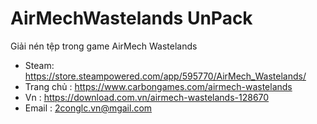 # AirMechWastelands UnPack
 Giải nén tệp trong game AirMech Wastelands
* Steam: https://store.steampowered.com/app/595770/AirMech_Wastelands/
* Trang chủ : https://www.carbongames.com/airmech-wastelands
* Vn : https://download.com.vn/airmech-wastelands-128670
* Email : 2conglc.vn@mgail.com